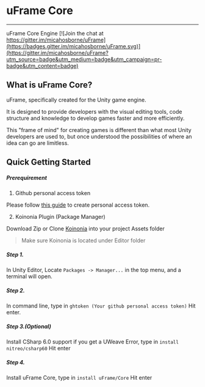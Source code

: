 # uFrame Core
---
uFrame Core Engine
[![Join the chat at https://gitter.im/micahosborne/uFrame](https://badges.gitter.im/micahosborne/uFrame.svg)](https://gitter.im/micahosborne/uFrame?utm_source=badge&utm_medium=badge&utm_campaign=pr-badge&utm_content=badge)

## What is uFrame Core?
uFrame, specifically created for the Unity game engine.

It is designed to provide developers with the visual editing tools, code structure and knowledge to develop games faster and more efficiently.

This "frame of mind" for creating games is different than what most Unity developers are used to, but once understood the possibilities of where an idea can go are limitless.


## Quick Getting Started

##### Prerequirement
1. Github personal access token  

 Please follow [this guide](https://github.com/blog/1509-personal-api-tokens) to create personal access token.

2. Koinonia Plugin (Package Manager)
 
 Download Zip or Clone [Koinonia](https://github.com/nitreo/Koinonia) into your project Assets folder

> Make sure Koinonia is located under Editor folder

##### Step 1.

 In Unity Editor, Locate `Packages -> Manager...` in the top menu, and a terminal will open.
 
##### Step 2.

In command line, type in
`ghtoken (Your github personal access token)`
Hit enter.

##### Step 3.(Optional)

Install CSharp 6.0 support if you get a UWeave Error, type in
`install nitreo/csharp60`
Hit enter

##### Step 4.
Install uFrame Core, type in
`install uFrame/Core`
Hit enter